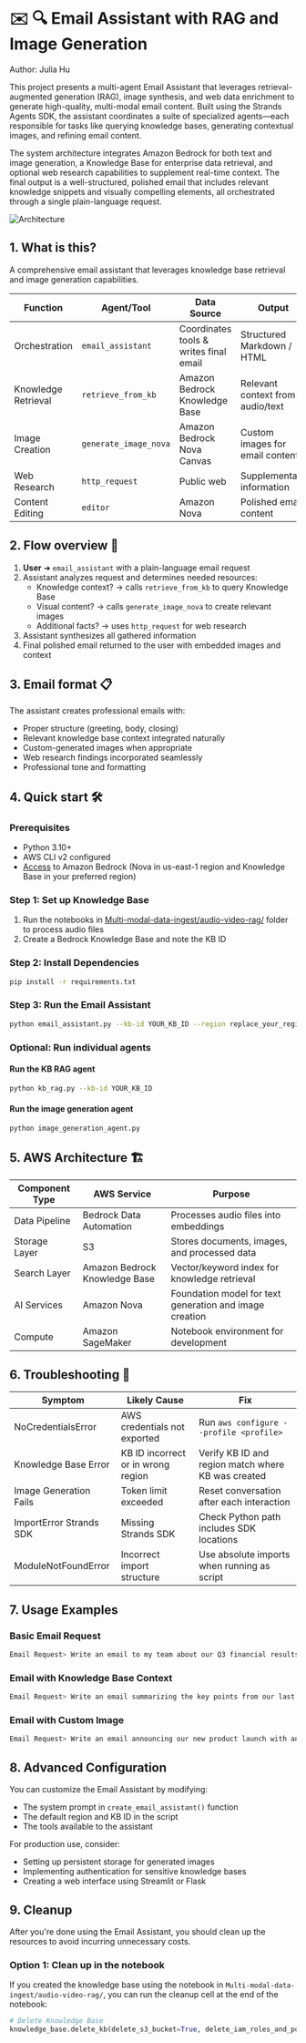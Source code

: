 # ✉️ 🔍 Email Assistant with RAG and Image Generation

Author: Julia Hu

This project presents a multi-agent Email Assistant that leverages retrieval-augmented generation (RAG), image synthesis, and web data enrichment to generate high-quality, multi-modal email content. Built using the Strands Agents SDK, the assistant coordinates a suite of specialized agents—each responsible for tasks like querying knowledge bases, generating contextual images, and refining email content.

The system architecture integrates Amazon Bedrock for both text and image generation, a Knowledge Base for enterprise data retrieval, and optional web research capabilities to supplement real-time context. The final output is a well-structured, polished email that includes relevant knowledge snippets and visually compelling elements, all orchestrated through a single plain-language request.

![Architecture](Image/architecture.png)

## 1. What is this?

A comprehensive email assistant that leverages knowledge base retrieval and image generation capabilities.

| Function | Agent/Tool | Data Source | Output |
|----------|------------|-------------|--------|
| Orchestration | `email_assistant` | Coordinates tools & writes final email | Structured Markdown / HTML |
| Knowledge Retrieval | `retrieve_from_kb` | Amazon Bedrock Knowledge Base | Relevant context from audio/text |
| Image Creation | `generate_image_nova` | Amazon Bedrock Nova Canvas | Custom images for email content |
| Web Research | `http_request` | Public web | Supplementary information |
| Content Editing | `editor` | Amazon Nova | Polished email content |

## 2. Flow overview 🚦

1. **User** ➜ `email_assistant` with a plain-language email request
2. Assistant analyzes request and determines needed resources:
   - Knowledge context? → calls `retrieve_from_kb` to query Knowledge Base
   - Visual content? → calls `generate_image_nova` to create relevant images
   - Additional facts? → uses `http_request` for web research
3. Assistant synthesizes all gathered information
4. Final polished email returned to the user with embedded images and context

## 3. Email format 📋

The assistant creates professional emails with:

- Proper structure (greeting, body, closing)
- Relevant knowledge base context integrated naturally
- Custom-generated images when appropriate
- Web research findings incorporated seamlessly
- Professional tone and formatting

## 4. Quick start 🛠️

### Prerequisites

- Python 3.10+
- AWS CLI v2 configured
- [Access](https://docs.aws.amazon.com/bedrock/latest/userguide/model-access-modify.html) to Amazon Bedrock (Nova in us-east-1 region and Knowledge Base in your preferred region)

### Step 1: Set up Knowledge Base

1. Run the notebooks in [Multi-modal-data-ingest/audio-video-rag/](./Multi-modal-data-ingest/audio-video-rag/) folder to process audio files
2. Create a Bedrock Knowledge Base and note the KB ID

### Step 2: Install Dependencies

```bash
pip install -r requirements.txt
```

### Step 3: Run the Email Assistant

```bash
python email_assistant.py --kb-id YOUR_KB_ID --region replace_your_region
```

### Optional: Run individual agents

#### Run the KB RAG agent

```bash
python kb_rag.py --kb-id YOUR_KB_ID
```

#### Run the image generation agent

```bash
python image_generation_agent.py
```

## 5. AWS Architecture 🏗️

| Component Type | AWS Service | Purpose |
|----------------|-------------|---------|
| Data Pipeline | Bedrock Data Automation | Processes audio files into embeddings |
| Storage Layer | S3 | Stores documents, images, and processed data |
| Search Layer | Amazon Bedrock Knowledge Base | Vector/keyword index for knowledge retrieval |
| AI Services | Amazon Nova | Foundation model for text generation and image creation |
| Compute | Amazon SageMaker | Notebook environment for development |

## 6. Troubleshooting 🐞

| Symptom | Likely Cause | Fix |
|---------|-------------|-----|
| NoCredentialsError | AWS credentials not exported | Run `aws configure --profile <profile>` |
| Knowledge Base Error | KB ID incorrect or in wrong region | Verify KB ID and region match where KB was created |
| Image Generation Fails | Token limit exceeded | Reset conversation after each interaction |
| ImportError Strands SDK | Missing Strands SDK | Check Python path includes SDK locations |
| ModuleNotFoundError | Incorrect import structure | Use absolute imports when running as script |

## 7. Usage Examples

### Basic Email Request

```bash
Email Request> Write an email to my team about our Q3 financial results
```

### Email with Knowledge Base Context

```bash
Email Request> Write an email summarizing the key points from our last earnings call
```

### Email with Custom Image

```bash
Email Request> Write an email announcing our new product launch with an image of a futuristic device
```

## 8. Advanced Configuration

You can customize the Email Assistant by modifying:

- The system prompt in `create_email_assistant()` function
- The default region and KB ID in the script
- The tools available to the assistant

For production use, consider:

- Setting up persistent storage for generated images
- Implementing authentication for sensitive knowledge bases
- Creating a web interface using Streamlit or Flask

## 9. Cleanup

After you're done using the Email Assistant, you should clean up the resources to avoid incurring unnecessary costs.

### Option 1: Clean up in the notebook

If you created the knowledge base using the notebook in `Multi-modal-data-ingest/audio-video-rag/`, you can run the cleanup cell at the end of the notebook:

```python
# Delete Knowledge Base
knowledge_base.delete_kb(delete_s3_bucket=True, delete_iam_roles_and_policies=True)
```